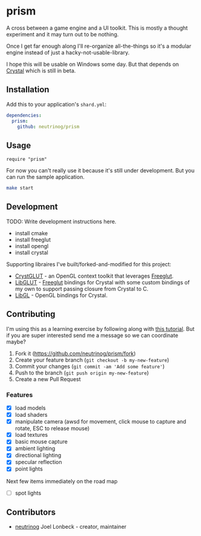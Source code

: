 # prism

A cross between a game engine and a UI toolkit.
This is mostly a thought experiment and it may turn out to be nothing.

Once I get far enough along I'll re-organize all-the-things so it's a modular engine instead of just a hacky-not-usable-library.

I hope this will be usable on Windows some day. But that depends on [Crystal](https://github.com/crystal-lang/crystal/wiki/Platform-Support) which is still in beta.

## Installation

Add this to your application's `shard.yml`:

```yaml
dependencies:
  prism:
    github: neutrinog/prism
```

## Usage

```crystal
require "prism"
```
For now you can't really use it because it's still under development. But you can run the sample application.

```bash
make start
```

## Development

TODO: Write development instructions here.

- install cmake
- install freeglut
- install opengl
- install crystal

Supporting libraires I've built/forked-and-modified for this project:

- [CrystGLUT](https://github.com/neutrinog/cryst_glut) - an OpenGL context toolkit that leverages [Freeglut](http://freeglut.sourceforge.net/).
- [LibGLUT](https://github.com/neutrinog/lib_glut) - [Freeglut](http://freeglut.sourceforge.net/) bindings for Crystal with some custom bindings of my own to support passing closure from Crystal to C.
- [LibGL](https://github.com/neutrinog/cryst_glut) - OpenGL bindings for Crystal.

## Contributing

I'm using this as a learning exercise by following along with [this tutorial](https://www.youtube.com/watch?v=ss3AnSxJ2X8&list=PLEETnX-uPtBXP_B2yupUKlflXBznWIlL5&index=1). But if you are super interested send me a message so we can coordinate maybe?

1. Fork it (<https://github.com/neutrinog/prism/fork>)
2. Create your feature branch (`git checkout -b my-new-feature`)
3. Commit your changes (`git commit -am 'Add some feature'`)
4. Push to the branch (`git push origin my-new-feature`)
5. Create a new Pull Request

### Features

- [x] load models
- [x] load shaders
- [x] manipulate camera (awsd for movement, click mouse to capture and rotate, ESC to release mouse)
- [x] load textures
- [x] basic mouse capture
- [x] ambient lighting
- [x] directional lighting
- [x] specular reflection
- [x] point lights

Next few items immediately on the road map

- [ ] spot lights



## Contributors

- [neutrinog](https://github.com/neutrinog) Joel Lonbeck - creator, maintainer
